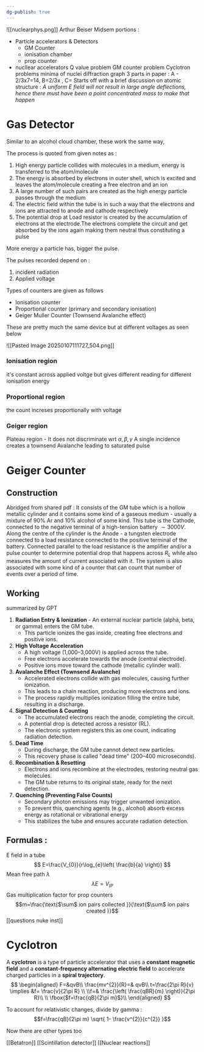 ```yaml
---
dg-publish: true
---
```




![[nuclearphys.png]]
Arthur Beiser 
Midsem portions : 
- Particle accelerators & Detectors
	- GM Counter
	- ionisation chamber
	- prop counter
- nucllear accelerators
Q value problem
GM counter problem
Cyclotron problems
minima of nuclei diffraction graph
3 parts in paper : A - 2/3x7=14, B=2/3x , C=
Starts off with a brief discussion on atomic structure : *A uniform E field will not result in large angle deflections, hence there must have been a point concentrated mass to make that happen*
# Gas Detector 

Similar to an alcohol cloud chamber, these work the same way, 

The process is quoted from given notes as : 
1. High energy particle collides with molecules in a medium, energy is transferred to the atom/molecule 
2. The energy is absorbed by electrons in outer shell, which is excited and leaves the atom/molecule creating a free electron and an ion
3. A large number of such pairs are created as the high energy particle passes through the medium
4. The electric field within the tube is in such a way that the electrons and ions are attracted to anode and cathode respectively
5.  The potential drop at Load resistor is created by the accumulation of electrons at the electrode.The electrons complete the circuit and get absorbed by the ions again making them neutral thus constituting a pulse 

More energy a particle has, bigger the pulse. 

The pulses recorded depend on :
1. incident radiation
2. Applied voltage

Types of counters are given as follows

- Ionisation counter
- Proportional counter (primary and secondary ionisation)
- Geiger Muller Counter (Townsend Avalanche effect)

These are pretty much the same device but at different voltages as seen below 

![[Pasted Image 20250107111727_504.png]]

### Ionisation region
it's constant across applied voltge but gives different reading for different ionisation energy
### Proportional region

the count increses proportionally with voltage 

### Geiger region
Plateau region - It does not discriminate wrt $\alpha,\beta,\gamma$ 
A single incidence creates a townsend Avalanche leading to saturated pulse 

# Geiger Counter
## Construction
Abridged from shared pdf : 
It consists of the GM tube which is a hollow metallic cylinder and it contains some kind of a gaseous medium - usually a mixture of 90% Ar and 10% alcohol of some kind. This tube is the Cathode, connected to the negative terminal of a high-tension battery $\sim 3000 V$. Along the centre of the cylinder is  the Anode - a tungsten electrode connected to a load resistance connected to the positive terminal of the battery. Connected parallel to the load resistance is the amplifier and/or a pulse counter to determine potential drop that happens across $R_L$ while also measures the amount of current associated with it. The system is also associated with some kind of a counter that can count that number of events over a period of time.

## Working 
summarized by GPT

1. **Radiation Entry & Ionization**
       - An external nuclear particle (alpha, beta, or gamma) enters the GM tube.
    - This particle ionizes the gas inside, creating free electrons and positive ions.
2. **High Voltage Acceleration**
    - A high voltage (1,000–3,000V) is applied across the tube.
    - Free electrons accelerate towards the anode (central electrode).
    - Positive ions move toward the cathode (metallic cylinder wall).
3. **Avalanche Effect (Townsend Avalanche)**
    - Accelerated electrons collide with gas molecules, causing further ionization.
    - This leads to a chain reaction, producing more electrons and ions.
    - The process rapidly multiplies ionization filling the entire tube, resulting in a discharge.
4. **Signal Detection & Counting**
	-  The accumulated electrons reach the anode, completing the circuit.
    - A potential drop is detected across a resistor (RL).
    - The electronic system registers this as one count, indicating radiation detection.
5. **Dead Time**
    - During discharge, the GM tube cannot detect new particles.
    - This recovery phase is called "dead time" (200–400 microseconds).
6. **Recombination & Resetting**
     - Electrons and ions recombine at the electrodes, restoring neutral gas molecules.
    - The GM tube returns to its original state, ready for the next detection.
7. **Quenching (Preventing False Counts)**
    -  Secondary photon emissions may trigger unwanted ionization.
    - To prevent this, quenching agents (e.g., alcohol) absorb excess energy as rotational or vibrational energy
    - This stabilizes the tube and ensures accurate radiation detection.


## Formulas : 

E field in a tube
$$
E=\frac{V_{0}}{r\log_{e}\left( \frac{b}{a} \right)}
$$
Mean free path $\lambda$
$$
\lambda E=V_{IP}
$$
Gas multiplication factor for prop counters 
$$m=\frac{\text{$\sum$ ion pairs collected }}{\text{$\sum$ ion pairs created }}$$ 
[[questions nuke inst]] 


# Cyclotron
A **cyclotron** is a type of particle accelerator that uses a **constant magnetic field** and a **constant-frequency alternating electric field** to accelerate charged particles in a **spiral trajectory**. 
$$
\begin{aligned}
F=&qvB\\ \frac{mv^{2}}{R}=& qvB\\ t=\frac{2\pi R}{v} \implies &f= \frac{v}{2\pi R} \\ \\f=& \frac{\left( \frac{qBR}{m} \right)}{2\pi R}\\ \\ \fbox{$f=\frac{qB}{2\pi m}$}\\ 
\end{aligned}
$$

To account for relativistic changes, divide by gamma : $$f=\frac{qB}{2\pi m} \sqrt{ 1- \frac{v^{2}}{c^{2}} }$$


Now there are other types too 


[[Betatron]] 
[[Scintillation detector]] 
[[Nuclear reactions]] 